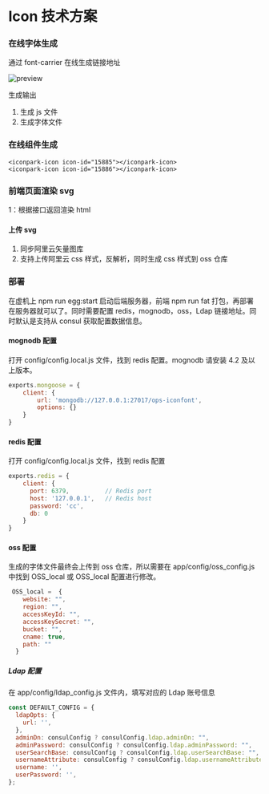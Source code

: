 #  Icon 技术方案

### 在线字体生成

通过 font-carrier 在线生成链接地址

![preview](https://web-data.zmlearn.com/image/cwyi1FF2iSbJtqXKrKiy1b/502280468-5cec90de12b0a_fix732.png)

生成输出

1. 生成 js 文件
2. 生成字体文件

### 在线组件生成

```
<iconpark-icon icon-id="15885"></iconpark-icon>
<iconpark-icon icon-id="15886"></iconpark-icon>
```

### 前端页面渲染 svg

1：根据接口返回渲染 html


#### 上传 svg 
1. 同步阿里云矢量图库
2. 支持上传阿里云 css 样式，反解析，同时生成 css 样式到 oss 仓库


### 部署
在虚机上 npm run egg:start 启动后端服务器，前端 npm run fat 打包，再部署在服务器就可以了。同时需要配置 redis，mognodb，oss，Ldap 链接地址。同时默认是支持从 consul 获取配置数据信息。

#### mognodb 配置
打开 config/config.local.js 文件，找到 redis 配置。mognodb 请安装 4.2 及以上版本。
```javascript
exports.mongoose = {
    client: {
        url: 'mongodb://127.0.0.1:27017/ops-iconfont',
        options: {}
    }
}
```
#### redis 配置
打开 config/config.local.js 文件，找到 redis 配置

```javascript
exports.redis = {
    client: {
      port: 6379,          // Redis port
      host: '127.0.0.1',   // Redis host
      password: 'cc',
      db: 0
    }
}
```
#### oss 配置
生成的字体文件最终会上传到 oss 仓库，所以需要在 app/config/oss_config.js 中找到 OSS_local 或 OSS_local 配置进行修改。

```javascript
 OSS_local =  {
    website: "",
    region: "",
    accessKeyId: "",
    accessKeySecret: "",
    bucket: "",
    cname: true,
    path: ""
  }
```
##### Ldap 配置
在 app/config/ldap_config.js 文件内，填写对应的 Ldap 账号信息
```javascript
const DEFAULT_CONFIG = {
  ldapOpts: {
    url: '',
  },
  adminDn: consulConfig ? consulConfig.ldap.adminDn: "",
  adminPassword: consulConfig ? consulConfig.ldap.adminPassword: "",
  userSearchBase: consulConfig ? consulConfig.ldap.userSearchBase: "",
  usernameAttribute: consulConfig ? consulConfig.ldap.usernameAttribute : "",
  username: '',
  userPassword: '',
};
```

